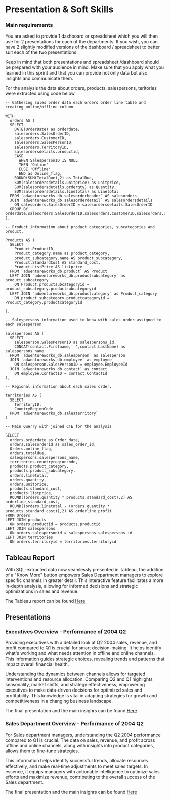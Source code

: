# Presentation & Soft Skills 

### Main requirements 

You are asked to provide 1 dashboard or spreadsheet which you will then use for 2 presentations for each of the departments. If you wish, you can have 2 slightly modified versions of the dashboard / spreadsheet to better suit each of the two presentations.

Keep in mind that both presentations and spreadsheet /dashboard should be prepared with your audience in mind. Make sure that you apply what you learned in this sprint and that you can provide not only data but also insights and communicate them.

For the analysis the data about orders, products, salespersons, teritories were extracted using code below

```
-- Gathering sales order data each orders order line table and creating online/offline column			
			
WITH			
  orders AS (			
  SELECT			
    DATE(OrderDate) as orderdate,			
    salesorders.SalesOrderID,			
    salesorders.CustomerID,			
    salesorders.SalesPersonID,			
    salesorders.TerritoryID,			
    salesordersdetails.productid,			
    CASE			
      WHEN SalespersonID IS NULL			
      THEN 'Online'			
      ELSE 'Offline'			
      END as Online_flag,			
    ROUND(SUM(TotalDue),2) as TotalDue,			
    SUM(salesordersdetails.unitprice) as unitprice,			
    SUM(salesordersdetails.orderqty) as Quantity,			
    SUM(salesordersdetails.linetotal) as Linetotal			
  FROM `adwentureworks_db.salesorderheader` AS salesorders			
  JOIN `adwentureworks_db.salesorderdetail` AS salesordersdetails			
    ON salesorders.SalesOrderID = salesordersdetails.SalesOrderID			
  GROUP BY orderdate,salesorders.SalesOrderID,salesorders.CustomerID,salesorders.SalesPersonID,salesorders.TerritoryID,salesordersdetails.productid,Online_flag			
),			
			
-- Product information about product categories, subcategories and product.			
			
Products AS (			
  SELECT			
    Product.ProductID,			
    Product_category.name as product_category,			
    product_subcategory.name AS product_subcategory,			
    Product.StandardCost AS standard_cost,			
    Product.ListPrice AS listprice			
  FROM `adwentureworks_db.product` AS Product			
  LEFT JOIN `adwentureworks_db.productsubcategory` as product_subcategory			
    ON Product.productsubcategoryid = product_subcategory.productsubcategoryid			
  LEFT JOIN `adwentureworks_db.productcategory` as Product_category			
    ON product_subcategory.productcategoryid = Product_category.productcategoryid			
			
),			
			
-- Salespersons information used to know with sales order assigned to each salesperson			
			
salespersons AS (			
  SELECT			
    salesperson.SalesPersonID as salespersons_id,			
    CONCAT(contact.Firstname,' ',contact.LastName) as salespersons_name			
  FROM `adwentureworks_db.salesperson` as salesperson			
  JOIN `adwentureworks_db.employee` as employee			
    ON salesperson.SalesPersonID = employee.EmployeeId			
  JOIN `adwentureworks_db.contact` as contact			
    ON employee.ContactID = contact.ContactId			
),			
			
-- Regional information about each sales order.			
			
territories AS (			
  SELECT			
    TerritoryID,			
    CountryRegionCode			
  FROM `adwentureworks_db.salesterritory`			
)			
			
-- Main Querry with joined CTE for the analysis			
			
SELECT			
  orders.orderdate as Order_date,			
  orders.salesorderid as sales_order_id,			
  Orders.online_flag,			
  orders.totaldue,			
  salespersons.salespersons_name,			
  territories.countryregioncode,			
  products.product_category,			
  products.product_subcategory,			
  orders.linetotal,			
  orders.quantity,			
  orders.unitprice,			
  products.standard_cost,			
  products.listprice,			
  ROUND((orders.quantity * products.standard_cost),2) AS orderline_standard_cost,			
  ROUND((orders.linetotal - (orders.quantity * products.standard_cost)),2) AS orderline_profit			
FROM Orders			
LEFT JOIN products			
  ON orders.productid = products.productid			
LEFT JOIN salespersons			
  ON orders.salespersonid = salespersons.salespersons_id			
LEFT JOIN territories			
  ON orders.territoryid = territories.territoryid			
```

## Tableau Report

With SQL-extracted data now seamlessly presented in Tableau, the addition of a "Know More" button empowers Sales Department managers to explore specific channels in greater detail. This interactive feature facilitates a more in-depth analysis, allowing for informed decisions and strategic optimizations in sales and revenue.

The Tableau report can be found [Here](https://public.tableau.com/app/profile/linas.sutkaitis/viz/AdwentureWorks_DashboardsM2S2/ExecutiveDashboard) 


## Presentations 
###  Executives Overview - Performance of 2004 Q2 

Providing executives with a detailed look at Q2 2004 sales, revenue, and profit compared to Q1 is crucial for smart decision-making. It helps identify what's working and what needs attention in offline and online channels. This information guides strategic choices, revealing trends and patterns that impact overall financial health. 

Understanding the dynamics between channels allows for targeted interventions and resource allocation. Comparing Q2 and Q1 highlights seasonality, market shifts, and strategy effectiveness, empowering executives to make data-driven decisions for optimized sales and profitability. This knowledge is vital in adapting strategies for growth and competitiveness in a changing business landscape.

The final presentation and the main insighrs can be found [Here](https://docs.google.com/presentation/d/12lFFN1rJ3G0yMLqp_-W3sF97WdygI30OdJoX73FcZpc/edit?usp=sharing)

###  Sales Department Overview - Performance of 2004 Q2 

For Sales department managers, understanding the Q2 2004 performance compared to Q1 is crucial. The data on sales, revenue, and profit across offline and online channels, along with insights into product categories, allows them to fine-tune strategies. 

This information helps identify successful trends, allocate resources effectively, and make real-time adjustments to meet sales targets. In essence, it equips managers with actionable intelligence to optimize sales efforts and maximize revenue, contributing to the overall success of the Sales department.

The final presentation and the main insighrs can be found [Here](https://docs.google.com/presentation/d/1trcu58GxVKJE6_FZ8zfOykXEQUgg7LyvbOhPoLBHOF8/edit?usp=sharing)






